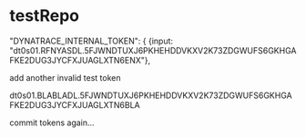 # testRepo


"DYNATRACE_INTERNAL_TOKEN": {
		{input: "dt0s01.RFNYASDL.5FJWNDTUXJ6PKHEHDDVKXV2K73ZDGWUFS6GKHGAFKE2DUG3JYCFXJUAGLXTN6ENX"},
		
		
add another invalid test token

dt0s01.BLABLADL.5FJWNDTUXJ6PKHEHDDVKXV2K73ZDGWUFS6GKHGAFKE2DUG3JYCFXJUAGLXTN6BLA

commit tokens again...
